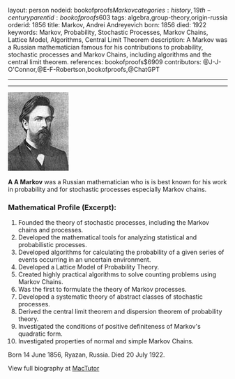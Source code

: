 layout: person
nodeid: bookofproofs$Markov
categories: history,19th-century
parentid: bookofproofs$603
tags: algebra,group-theory,origin-russia
orderid: 1856
title: Markov, Andrei Andreyevich
born: 1856
died: 1922
keywords: Markov, Probability, Stochastic Processes, Markov Chains, Lattice Model, Algorithms, Central Limit Theorem
description: A Markov was a Russian mathematician famous for his contributions to probability, stochastic processes and Markov Chains, including algorithms and the central limit theorem.
references: bookofproofs$6909
contributors: @J-J-O'Connor,@E-F-Robertson,bookofproofs,@ChatGPT

---



---

![Markov.jpg](https://github.com/bookofproofs/bookofproofs.github.io/blob/main/_sources/_assets/images/portraits/Markov.jpg?raw=true)

**A A Markov** was a Russian mathematician who is is best known for his work in probability and for stochastic processes especially Markov chains.

### Mathematical Profile (Excerpt):
1. Founded the theory of stochastic processes, including the Markov chains and processes.
2. Developed the mathematical tools for analyzing statistical and probabilistic processes.
3. Developed algorithms for calculating the probability of a given series of events occurring in an uncertain environment.
4. Developed a Lattice Model of Probability Theory.
5. Created highly practical algorithms to solve counting problems using Markov Chains.
6. Was the first to formulate the theory of Markov processes.
7. Developed a systematic theory of abstract classes of stochastic processes.
8. Derived the central limit theorem and dispersion theorem of probability theory.
9. Investigated the conditions of positive definiteness of Markov's quadratic form.
10. Investigated properties of normal and simple Markov Chains.

Born 14 June 1856, Ryazan, Russia. Died 20 July 1922.

View full biography at [MacTutor](https://mathshistory.st-andrews.ac.uk/Biographies/Markov/)
